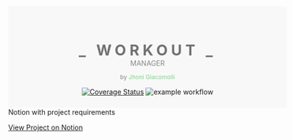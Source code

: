 <div style=';padding: 70px 30px 10px 30px;width:100%;background-color:#b2adbe10;text-align:center;'>
<p style='letter-spacing: 7px;font-weight: bold;font-size: 30px;margin: 0; opacity: 0.6;'>
  _ WORKOUT _
</p>
<span style='opacity: 0.5;'>
  MANAGER 
</span>
<p style='opacity: 0.5;font-size:12px;'>
  by 
  <span style='color: #05ba05;'>
  Jhoni Giacomolli
  </span>
</p>

[![Coverage Status](https://coveralls.io/repos/github/jhonigiacomolli/workout-manager/badge.svg?branch=)](https://coveralls.io/github/jhonigiacomolli/workout-manager?branch=)
![example workflow](https://github.com/jhonigiacomolli/workout-manager/actions/workflows/ci.yml/badge.svg)
</div>
Notion with project requirements


[View Project on Notion](https://elastic-tangelo-d0a.notion.site/Workout-Manager-11eb94ca063b4ebca048cc7c773be3a2?pvs=4)
